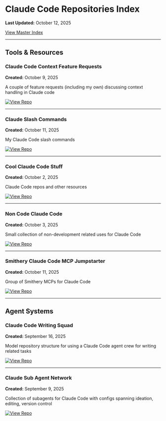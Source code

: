 # Claude Code Repositories Index

**Last Updated:** October 12, 2025

[View Master Index](https://github.com/danielrosehill/Github-Master-Index)

---

## Tools & Resources

### Claude Code Context Feature Requests

**Created:** October 9, 2025

A couple of feature requests (including my own) discussing context handling in Claude code

[![View Repo](https://img.shields.io/badge/View-Repo-blue?style=for-the-badge&logo=github)](https://github.com/danielrosehill/Claude-Code-Context-Feature-Requests)

---

### Claude Slash Commands

**Created:** October 11, 2025

My Claude Code slash commands

[![View Repo](https://img.shields.io/badge/View-Repo-blue?style=for-the-badge&logo=github)](https://github.com/danielrosehill/Claude-Slash-Commands)

---

### Cool Claude Code Stuff

**Created:** October 2, 2025

Claude Code repos and other resources

[![View Repo](https://img.shields.io/badge/View-Repo-blue?style=for-the-badge&logo=github)](https://github.com/danielrosehill/Cool-Claude-Code-Stuff)

---

### Non Code Claude Code

**Created:** October 3, 2025

Small collection of non-development related uses for Claude Code

[![View Repo](https://img.shields.io/badge/View-Repo-blue?style=for-the-badge&logo=github)](https://github.com/danielrosehill/Non-Code-Claude-Code)

---

### Smithery Claude Code MCP Jumpstarter

**Created:** October 11, 2025

Group of Smithery MCPs for Claude Code

[![View Repo](https://img.shields.io/badge/View-Repo-blue?style=for-the-badge&logo=github)](https://github.com/danielrosehill/Smithery-Claude-Code-MCP-Jumpstarter)

---

## Agent Systems

### Claude Code Writing Squad

**Created:** September 16, 2025

Model repository structure for using a Claude Code agent crew for writing related tasks

[![View Repo](https://img.shields.io/badge/View-Repo-blue?style=for-the-badge&logo=github)](https://github.com/danielrosehill/Claude-Code-Writing-Squad)

---

### Claude Sub Agent Network

**Created:** September 9, 2025

Collection of subagents for Claude Code with configs spanning ideation, editing, version control

[![View Repo](https://img.shields.io/badge/View-Repo-blue?style=for-the-badge&logo=github)](https://github.com/danielrosehill/Claude-Sub-Agent-Network)
